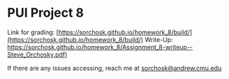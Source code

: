 # PUI Project 8

Link for grading: [https://sorchosk.github.io/homework_8/build/](https://sorchosk.github.io/homework_8/build/)
Write-Up: [https://sorchosk.github.io/homework_8/Assignment_8-writeup--Steve_Orchosky.pdf)](https://sorchosk.github.io/homework_8/Assignment_8-writeup--Steve_Orchosky.pdf)

If there are any issues accessing, reach me at sorchosk@andrew.cmu.edu
